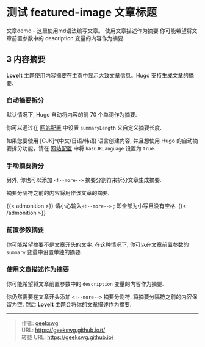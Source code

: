 # 测试 featured-image 文章标题

文章demo - 这里使用md语法编写文章。
使用文章描述作为摘要
你可能希望将文章前置参数中的 description 变量的内容作为摘要.

## 3 内容摘要

**LoveIt** 主题使用内容摘要在主页中显示大致文章信息。Hugo 支持生成文章的摘要.


### 自动摘要拆分

默认情况下, Hugo 自动将内容的前 70 个单词作为摘要.

你可以通过在 [网站配置](../theme-documentation-basics#site-configuration) 中设置 `summaryLength` 来自定义摘要长度.

如果您要使用 [CJK]^(中文/日语/韩语) 语言创建内容, 并且想使用 Hugo 的自动摘要拆分功能，请在 [网站配置](../theme-documentation-basics#site-configuration) 中将 `hasCJKLanguage` 设置为 `true`.

### 手动摘要拆分

另外, 你也可以添加 `<!--more-->` 摘要分割符来拆分文章生成摘要.

摘要分隔符之前的内容将用作该文章的摘要.

{{< admonition >}}
请小心输入`<!--more-->` ; 即全部为小写且没有空格.
{{< /admonition >}}

### 前置参数摘要

你可能希望摘要不是文章开头的文字. 在这种情况下, 你可以在文章前置参数的 `summary` 变量中设置单独的摘要.

### 使用文章描述作为摘要

你可能希望将文章前置参数中的 `description` 变量的内容作为摘要.

你仍然需要在文章开头添加 `<!--more-->` 摘要分割符. 将摘要分隔符之前的内容保留为空. 然后 **LoveIt** 主题会将你的文章描述作为摘要.

<!--more-->

---

> 作者: [geekswg](https://geekswg.github.io)  
> URL: https://geekswg.github.io/t/  
> 转载 URL: https://geekswg.github.io/
